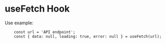 # useFetch Hook

Use example:

```
    const url = 'API endpoint';
    const { data: null, loading: true, error: null } = useFetch(url);

```
